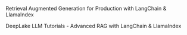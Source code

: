Retrieval Augmented Generation for Production with LangChain & LlamaIndex

DeepLake LLM Tutorials - Advanced RAG with LangChain & LlamaIndex
